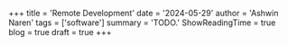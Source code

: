 +++
title = 'Remote Development'
date = '2024-05-29'
author = 'Ashwin Naren'
tags = ['software']
summary = 'TODO.'
ShowReadingTime = true
blog = true
draft = true
+++

